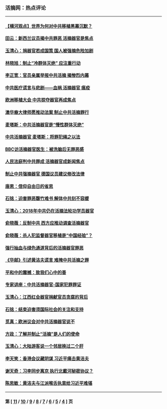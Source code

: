 ### 活摘网：热点评论
---
#### [【横河观点】世界为何对中共移植黑幕沉默？](../../pages/nf5879/n13244249.md?05140430) 
#### [田云：新西兰议员揭中共罪恶 活摘器官是焦点](../../pages/nf5879/n13070629.md?05140430) 
#### [玉清心：捐器官若成国策 国人被强摘危险加剧](../../pages/nf5879/n12802713.md?05140430) 
#### [林晓旭：制止“冷群体灭绝” 应注重行动](../../pages/nf5879/n12779736.md?05140430) 
#### [李正宽：官员亲属举报中共活摘 揭惨烈内幕](../../pages/nf5879/n12684490.md?05140430) 
#### [中共医疗谎言与悲剧——血祸 活摘器官 瘟疫](../../pages/nf5879/n12372103.md?05140430) 
#### [欧洲移植大会 中共掠夺器官再成焦点](../../pages/nf5879/n11538883.md?05140430) 
#### [澳华裔大律师愿推动法案 制止中共活摘罪行](../../pages/nf5879/n11377039.md?05140430) 
#### [麦塔斯：中共活摘器官是“慢性群体灭绝”](../../pages/nf5879/n11350529.md?05140430) 
#### [中共活摘器官 麦塔斯：将罪犯绳之以法](../../pages/nf5879/n11347973.md?05140430) 
#### [BBC访活摘器官医生：被洗脑后无罪恶感](../../pages/nf5879/n11335935.md?05140430) 
#### [人民法庭判中共罪成 活摘器官成新闻焦点](../../pages/nf5879/n11331578.md?05140430) 
#### [制止中共强摘器官 德国议员建议修改法律](../../pages/nf5879/n11249451.md?05140430) 
#### [唐恩：信仰自由日的省思](../../pages/nf5879/n11003525.md?05140430) 
#### [石铭：迫害罪恶罄竹难书  解体中共刻不容缓](../../pages/nf5879/n10942855.md?05140430) 
#### [玉清心：2018年中共仍在活摘法轮功学员器官](../../pages/nf5879/n10914646.md?05140430) 
#### [俞晓薇：反制中共 西方应推动调查活摘器官](../../pages/nf5879/n10794671.md?05140430) 
#### [俞晓薇：杀人犯监督器官移植是“中国经验”？](../../pages/nf5879/n10466427.md?05140430) 
#### [强行抽血与绿色通道背后的活摘器官罪恶](../../pages/nf5879/n10004708.md?05140430) 
#### [《华邮》引述黄洁夫谎言 难掩中共活摘之罪](../../pages/nf5879/n9642309.md?05140430) 
#### [平和中的震撼：致我们心中的善](../../pages/nf5879/n9021123.md?05140430) 
#### [专家讲座：中共活摘器官-国家犯罪罪证](../../pages/nf5879/n8828153.md?05140430) 
#### [玉清心：江西红会器官捐献官员贪腐的背后](../../pages/nf5879/n8522122.md?05140430) 
#### [石铭：结束迫害须国际社会的关注和支持](../../pages/nf5879/n8443497.md?05140430) 
#### [觅真：欧洲议会对中共活摘器官说不](../../pages/nf5879/n8337486.md?05140430) 
#### [方政：了解并制止“活摘”是人们的使命](../../pages/nf5879/n8329214.md?05140430) 
#### [玉清心：大陆游客说一个邻居换过二个肝](../../pages/nf5879/n8291404.md?05140430) 
#### [李天笑：香港会议藏阴谋 习近平痛击黄洁夫](../../pages/nf5879/n8241459.md?05140430) 
#### [谢天奇：习李同步离京 执行北戴河秘密协议？](../../pages/nf5879/n8230418.md?05140430) 
#### [陈思敏：黄洁夫与江派喉舌执意给习近平难堪](../../pages/nf5879/n8222166.md?05140430) 

---
#### 第 [ [11](./11.md?05140430) / [10](./10.md?05140430) / [9](./9.md?05140430) / [8](./8.md?05140430) / [7](./7.md?05140430) / [6](./6.md?05140430) / [5](./5.md?05140430) / [4](./4.md?05140430) ] 页
